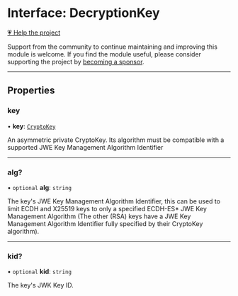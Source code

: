# Interface: DecryptionKey

[💗 Help the project](https://github.com/sponsors/panva)

Support from the community to continue maintaining and improving this module is welcome. If you find the module useful, please consider supporting the project by [becoming a sponsor](https://github.com/sponsors/panva).

***

## Properties

### key

• **key**: [`CryptoKey`](https://developer.mozilla.org/docs/Web/API/CryptoKey)

An asymmetric private CryptoKey. Its algorithm must be compatible with a
supported JWE Key Management Algorithm Identifier

***

### alg?

• `optional` **alg**: `string`

The key's JWE Key Management Algorithm Identifier, this can be used to
limit ECDH and X25519 keys to only a specified ECDH-ES* JWE Key Management
Algorithm (The other (RSA) keys have a JWE Key Management Algorithm
Identifier fully specified by their CryptoKey algorithm).

***

### kid?

• `optional` **kid**: `string`

The key's JWK Key ID.
